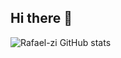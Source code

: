 ## Hi there 👋

![Rafael-zi GitHub stats](https://github-readme-stats.vercel.app/api?username=Rafael-zip&show_icons=true&theme=radical)

